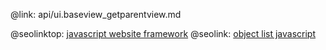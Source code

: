 @link: api/ui.baseview_getparentview.md

@seolinktop: [javascript website framework](https://webix.com)
@seolink: [object list javascript](https://webix.com/widget/list/)